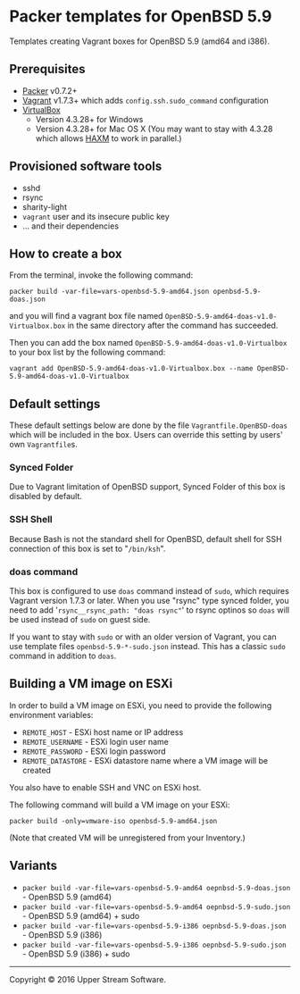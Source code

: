 # Packer templates for OpenBSD 5.9

Templates creating Vagrant boxes for OpenBSD 5.9 (amd64 and i386).

## Prerequisites

* [Packer] v0.7.2+
* [Vagrant] v1.7.3+ which adds `config.ssh.sudo_command` configuration
* [VirtualBox]
	* Version 4.3.28+ for Windows
	* Version 4.3.28+ for Mac OS X (You may want to stay with 4.3.28 which allows [HAXM] to work in parallel.)

[Packer]: https://www.packer.io/ "Packer by HashiCorp"
[Vagrant]: https://www.vagrantup.com/ "Vagrant"
[VirtualBox]: https://www.virtualbox.org/ "Oracle VM VirtualBox"
[HAXM]: https://software.intel.com/en-us/android/articles/intel-hardware-accelerated-execution-manager
        "Intel&reg; Hardware Accelerated Execution Manager"

## Provisioned software tools

* sshd
* rsync
* sharity-light
* `vagrant` user and its insecure public key
* ... and their dependencies

## How to create a box

From the terminal, invoke the following command:

	packer build -var-file=vars-openbsd-5.9-amd64.json openbsd-5.9-doas.json

and you will find a vagrant box file named `OpenBSD-5.9-amd64-doas-v1.0-Virtualbox.box`
in the same directory after the command has succeeded.

Then you can add the box named `OpenBSD-5.9-amd64-doas-v1.0-Virtualbox` to your box list
by the following command:

	vagrant add OpenBSD-5.9-amd64-doas-v1.0-Virtualbox.box --name OpenBSD-5.9-amd64-doas-v1.0-Virtualbox

## Default settings

These default settings below are done by the file `Vagrantfile.OpenBSD-doas` which will be included in the box.
Users can override this setting by users' own `Vagrantfile`s.

### Synced Folder

Due to Vagrant limitation of OpenBSD support, Synced Folder of this box is disabled by default.

### SSH Shell

Because Bash is not the standard shell for OpenBSD, default shell for SSH connection of this box
is set to "`/bin/ksh`".

### doas command

This box is configured to use `doas` command instead of `sudo`, which requires Vagrant version 1.7.3 or later.
When you use "rsync" type synced folder, you need to add '`rsync__rsync_path: "doas rsync"`' to rsync optinos
so `doas` will be used instead of `sudo` on guest side.

If you want to stay with `sudo` or with an older version of Vagrant, you can use template files
`openbsd-5.9-*-sudo.json` instead.  This has a classic `sudo` command in addition to `doas`.

## Building a VM image on ESXi

In order to build a VM image on ESXi, you need to provide the following environment variables:

* `REMOTE_HOST` - ESXi host name or IP address
* `REMOTE_USERNAME` - ESXi login user name
* `REMOTE_PASSWORD` - ESXi login password
* `REMOTE_DATASTORE` - ESXi datastore name where a VM image will be created

You also have to enable SSH and VNC on ESXi host.

The following command will build a VM image on your ESXi:

    packer build -only=vmware-iso openbsd-5.9-amd64.json

(Note that created VM will be unregistered from your Inventory.)

## Variants

* `packer build -var-file=vars-openbsd-5.9-amd64 oepnbsd-5.9-doas.json` - OpenBSD 5.9 (amd64)
* `packer build -var-file=vars-openbsd-5.9-amd64 oepnbsd-5.9-sudo.json` - OpenBSD 5.9 (amd64) + sudo
* `packer build -var-file=vars-openbsd-5.9-i386 oepnbsd-5.9-doas.json` - OpenBSD 5.9 (i386)
* `packer build -var-file=vars-openbsd-5.9-i386 oepnbsd-5.9-sudo.json` - OpenBSD 5.9 (i386) + sudo

- - -

Copyright &copy; 2016 Upper Stream Software.
